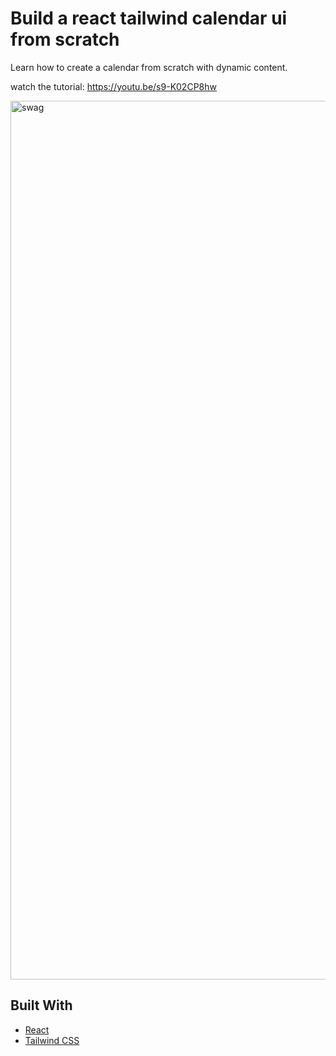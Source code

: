# Build a react tailwind calendar ui from scratch

Learn how to create a calendar from scratch with dynamic content.

watch the tutorial: https://youtu.be/s9-K02CP8hw

<img width="1406" alt="swag" src="https://user-images.githubusercontent.com/52232579/199394208-77787073-9d2e-40f0-885f-be81a2c6eb4c.png">

## Built With

-   [React](https://reactjs.org/)
-   [Tailwind CSS](https://tailwindcss.com)
